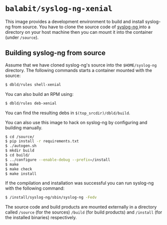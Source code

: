 # `balabit/syslog-ng-xenial`
This image provides a development environment to build and install syslog-ng from source. You have to clone the source
code of [syslog-ng ](https://github.com/balabit/syslog-ng.git) into a directory on your host machine then you can mount it
into the container (under `/source`).

## Building syslog-ng from source

Assume that we have cloned syslog-ng's source into the `$HOME/syslog-ng`
directory.  The following commands starts a container mounted with the
source:

```bash
$ dbld/rules shell-xenial
```

You can also build an RPM using:

```bash
$ dbld/rules deb-xenial
```

You can find the resulting debs in `$(top_srcdir)/dbld/build`.

You can also use this image to hack on syslog-ng by configuring and building
manually.

```bash
$ cd /source/
$ pip install -r requirements.txt
$ ./autogen.sh
$ mkdir build
$ cd build/
$ ../configure --enable-debug --prefix=/install
$ make
$ make check
$ make install
```

If the compilation and installation was successful you can run syslog-ng with the following command:

```bash
$ /install/syslog-ng/sbin/syslog-ng -Fedv
```

The source code and build products are mounted externally in a directory
called `/source` (for the sources) `/build` (for build products) and
`/install` (for the installed binaries) respectively.
